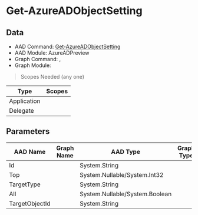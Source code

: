 # Get-AzureADObjectSetting

> 

## Data

+ AAD Command: [Get-AzureADObjectSetting](https://docs.microsoft.com/en-us/powershell/module/AzureADPreview/Get-AzureADObjectSetting)
+ AAD Module: AzureADPreview
+ Graph Command: [](), []()
+ Graph Module: 

> Scopes Needed (any one)

|Type|Scopes|
|---|---|
|Application||
|Delegate||

## Parameters

|AAD Name|Graph Name|AAD Type|Graph Type|Infos|
|---|---|---|---|---|
|Id||System.String|||
|Top||System.Nullable/System.Int32|||
|TargetType||System.String|||
|All||System.Nullable/System.Boolean|||
|TargetObjectId||System.String|||

